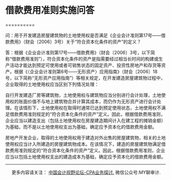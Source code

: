 ﻿# 借款费用准则实施问答
==========

问：用于开发建造房屋建筑物的土地使用权是否满足《企业会计准则第17号——借款费用》（财会〔2006〕3号）关于“符合资本化条件的资产”的定义？

答：根据《企业会计准则第17号——借款费用》（财会〔2006〕3号，以下简称“借款费用准则”），符合资本化条件的资产是指需要经过相当长时间的构建或生产活动才能达到预定可使用或者可销售状态的固定资产、投资性房地产和存货等资产。根据《〈企业会计准则第6号——无形资产〉应用指南》（财会〔2006〕18号，以下简称“无形资产应用指南”）等相关规定，在开发建造房屋建筑物过程中，企业取得的土地使用权应当区别下列情况处理：

自行开发建造厂房等建筑物，土地使用权与建筑物应当分别进行会计处理，土地使用权的账面价值不与地上建筑物合并计算其成本，而仍作为无形资产进行会计处理。在该情形下，土地使用权在取得时通常已达到预定使用状态，土地使用权不满足借款费用准则规定的“符合资本化条件的资产”定义。因此，根据借款费用准则，企业应当以建造支出（包括土地使用权在房屋建造期间计入在建工程的摊销金额）为基础，而不是以土地使用权支出为基础，确定应予资本化的借款费用金额。

房地产开发企业，取得的土地使用权用于建造对外出售的房屋建筑物，相关的土地使用权应当计入所建造的房屋建筑物成本。在该情况下，建造的房屋建筑物满足借款费用准则规定的“符合资本化条件的资产”定义。因此，根据借款费用准则，企业应当以包括土地使用权支出的建造成本为基础，确定应予资本化的借款费用金额。

* * *

     更多内容请关注： [中国会计视野论坛-CPA业务探讨.](https://bbs.esnai.com/thread-5354530-1-3.html) 微信公众号:MY聊审计.
